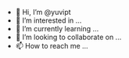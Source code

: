 - 👋 Hi, I’m @yuvipt
- 👀 I’m interested in ...
- 🌱 I’m currently learning ...
- 💞️ I’m looking to collaborate on ...
- 📫 How to reach me ...

<!---
yuvipt/yuvipt is a ✨ special ✨ repository because its `README.md` (this file) appears on your GitHub profile.
You can click the Preview link to take a look at your changes.
--->
